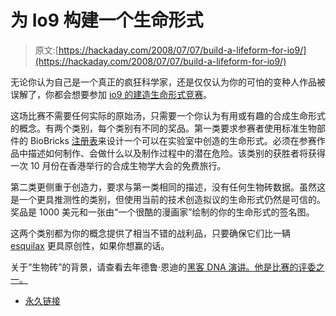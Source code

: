 # 为 Io9 构建一个生命形式

> 原文:[https://hackaday.com/2008/07/07/build-a-lifeform-for-io9/](https://hackaday.com/2008/07/07/build-a-lifeform-for-io9/)

无论你认为自己是一个真正的疯狂科学家，还是仅仅认为你的可怕的变种人作品被误解了，你都会想要参加 [io9 的建造生命形式竞赛](http://io9.com/5022316/mad-science-contest-build-a-lifeform-and-well-send-you-to-hong-kong-or-give-you-1000)。

这场比赛不需要任何实际的原始汤，只需要一个你认为有用或有趣的合成生命形式的概念。有两个类别，每个类别有不同的奖品。第一类要求参赛者使用标准生物部件的 BioBricks [注册表](http://partsregistry.org/Main_Page)来设计一个可以在实验室中创造的生命形式。必须在参赛作品中描述如何制作、会做什么以及制作过程中的潜在危险。该类别的获胜者将获得一次 10 月份在香港举行的合成生物学大会的免费旅行。

第二类更侧重于创造力，要求与第一类相同的描述，没有任何生物砖数据。虽然这是一个更具推测性的类别，但使用当前的技术创造拟议的生命形式仍然是可信的。奖品是 1000 美元和一张由“一个很酷的漫画家”绘制的你的生命形式的签名图。

这两个类别都为你的概念提供了相当不错的战利品，只要确保它们比一辆 [esquilax](http://esquilax.ytmnd.com/) 更具原创性，如果你想赢的话。

关于“生物砖”的背景，请查看去年德鲁·恩迪的[黑客 DNA 演讲。他是比赛的评委之一。](http://www.hackaday.com/2008/01/05/24c3-hacking-dna/)

*   [永久链接](http://io9.com/5022316/mad-science-contest-build-a-lifeform-and-well-send-you-to-hong-kong-or-give-you-1000)